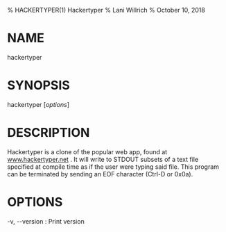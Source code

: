 % HACKERTYPER(1) Hackertyper
% Lani Willrich
% October 10, 2018

# NAME

hackertyper

# SYNOPSIS

hackertyper [*options*]

# DESCRIPTION

Hackertyper is a clone of the popular web app, found at www.hackertyper.net . It will write to STDOUT subsets of a text file specified at compile time as if the user were typing said file. This program can be terminated by sending an EOF character (Ctrl-D or 0x0a).

# OPTIONS

-v, \--version
:   Print version